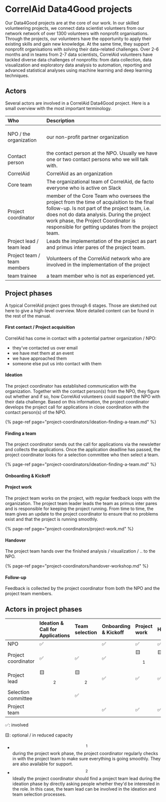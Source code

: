 # CorrelAid Data4Good projects

Our Data4Good projects are at the core of our work. In our skilled volunteering projects, we connect data scientist volunteers from our network network of over 1300 volunteers with nonprofit organisations. Through the projects, our volunteers have the opportunity to apply their existing skills and gain new knowledge. At the same time, they support nonprofit organisations with solving their data-related challenges. Over 2-6 months and in teams from 2-7 data scientists, CorrelAid volunteers have tackled diverse data challenges of nonprofits: from data collection, data visualization and exploratory data analysis to automation, reporting and advanced statistical analyses using machine learning and deep learning techniques.

## Actors

Several actors are involved in a CorrelAid Data4Good project. Here is a small overview with the most important terminology.

<table>
  <thead>
    <tr>
      <th style="text-align:left">Who</th>
      <th style="text-align:left">Description</th>
    </tr>
  </thead>
  <tbody>
    <tr>
      <td style="text-align:left">
        <p></p>
        <p>NPO / the organization</p>
      </td>
      <td style="text-align:left">
        <p></p>
        <p>our non-profit partner organization</p>
      </td>
    </tr>
    <tr>
      <td style="text-align:left">Contact person</td>
      <td style="text-align:left">the contact person at the NPO. Usually we have one or two contact persons
        who we will talk with.</td>
    </tr>
    <tr>
      <td style="text-align:left">CorrelAid</td>
      <td style="text-align:left">CorrelAid as an organization</td>
    </tr>
    <tr>
      <td style="text-align:left">Core team</td>
      <td style="text-align:left">The organizational team of CorrelAid, de facto everyone who is active
        on Slack</td>
    </tr>
    <tr>
      <td style="text-align:left">Project coordinator</td>
      <td style="text-align:left">member of the Core Team who oversees the project from the time of acquisition
        to the final follow-up. Is not part of the project team, i.e. does not
        do data analysis. During the project work phase, the Project Coordinator
        is responsible for getting updates from the project team.</td>
    </tr>
    <tr>
      <td style="text-align:left">Project lead / team lead</td>
      <td style="text-align:left">Leads the implementation of the project as part and primus inter pares
        of the project team.</td>
    </tr>
    <tr>
      <td style="text-align:left">Project team / team members</td>
      <td style="text-align:left">Volunteers of the CorrelAid network who are involved in the implementation
        of the project</td>
    </tr>
    <tr>
      <td style="text-align:left">team trainee</td>
      <td style="text-align:left">a team member who is not as experienced yet.</td>
    </tr>
  </tbody>
</table>

## Project phases

A typical CorrelAid project goes through 6 stages. Those are sketched out here to give a high-level overview. More detailed content can be found in the rest of the manual.

#### First contact / Project acquisition

CorrelAid has come in contact with a potential partner organization / NPO:

* they've contacted us over email
* we have met them at an event
* we have approached them 
* someone else put us into contact with them

#### Ideation

The project coordinator has established communication with the organization. Together with the contact person\(s\) from the NPO, they figure out whether and if so, how CorrelAid volunteers could support the NPO with their data challenge. Based on this information, the project coordinator develops the project call for applications in close coordination with the contact person\(s\) of the NPO.

{% page-ref page="project-coordinators/ideation-finding-a-team.md" %}

#### Finding a team

The project coordinator sends out the call for applications via the newsletter and collects the applications. Once the application deadline has passed, the project coordinator looks for a selection committee who then select a team. 

{% page-ref page="project-coordinators/ideation-finding-a-team.md" %}

#### Onboarding & Kickoff

#### Project work 

The project team works on the project, with regular feedback loops with the organization. The project team leader leads the team as primus inter pares and is responsible for keeping the project running. From time to time, the team gives an update to the project coordinator to ensure that no problems exist and that the project is running smoothly. 

{% page-ref page="project-coordinators/project-work.md" %}



#### Handover

The project team hands over the finished analysis / visualization / .. to the NPO. 

{% page-ref page="project-coordinators/handover-workshop.md" %}



#### Follow-up

Feedback is collected by the project coordinator from both the NPO and the project team members. 



## Actors in project phases

|  | Ideation & Call for Applications | Team selection | Onboarding & Kickoff | Project work | Handover | Follow-up |
| :--- | :--- | :--- | :--- | :--- | :--- | :--- |
| NPO | ✅ |  | ✅ | ✅ | ✅ | ✅ |
| Project coordinator | ✅ | ✅ | ✅ | 🟨$$^1 $$  | 🟨 $$^1$$  | ✅ |
| Project lead | 🟨 $$^2$$  | 🟨 $$^2$$  | ✅ | ✅ | ✅ | ✅ |
| Selection committee |  | ✅ |  |  |  |  |
| Project team |  |  | ✅ | ✅ | ✅ | ✅ |

✅: involved

🟨: optional / in reduced capacity

* $$^1$$ during the project work phase, the project coordinator regularly checks in with the project team to make sure everything is going smoothly. They are also available for support.
* $$^2$$ Ideally the project coordinator should find a project team lead during the ideation phase by directly asking people whether they'd be interested in the role. In this case, the team lead can be involved in the ideation and team selection processes.

